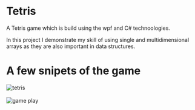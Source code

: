 # Tetris  
A Tetris game which is build using the wpf and C# technoologies.  
  
  
In this project I demonstrate my skill of using single and multidimensional arrays as they are also important in data structures.  


# A few snipets of the game 

![tetris ](https://github.com/Shisui-Pho/Tetris/assets/110053217/6690dd07-55b1-4864-a856-da9d2115bea8)
<br/>
<br/>
![game play](https://github.com/Shisui-Pho/Tetris/assets/110053217/2d7711c6-2bd4-49eb-a945-27f1e5ff3e02)
